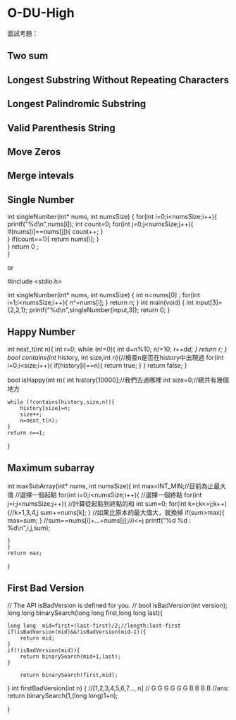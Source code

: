 # O-DU-High

面試考題：

## Two sum

## Longest Substring Without Repeating Characters

## Longest Palindromic Substring

## Valid Parenthesis String

## Move Zeros

## Merge intevals

## Single Number

int singleNumber(int* nums, int numsSize)
{
    for(int i=0;i<numsSize;i++){
        printf("%d\n",nums[i]);
        int count=0;
        for(int j=0;j<numsSize;j++){
            if(nums[i]==nums[j]){
                count++;
            }   
            }
            if(count==1){
                return nums[i];
        }           
    }
    return 0 ;    
}


or 


#include <stdio.h>

int singleNumber(int* nums, int numsSize)
{
    int n=nums[0] ;
    for(int i=1;i<numsSize;i++){
      n^=nums[i];
    }
  return n;
}
int main(void) {
  int input[3]={2,2,1};
  printf("%d\n",singleNumber(input,3));
  return 0;
}


## Happy Number

int next_t(int n){
    int r=0;
    while (n!=0){
        int d=n%10;
        n/=10;
        r+=d*d;
    }
    return r;
}
bool contains(int* history, int size,int n){//檢查n是否在history中出現過
    for(int i=0;i<size;i++){
        if(history[i]==n){
            return true;
    }
    }
    return false;
}

bool isHappy(int n){
    int history[10000];//我們去過哪裡
    int size=0;//總共有幾個地方
    
    while (!contains(history,size,n)){
        history[size]=n;
        size++;
        n=next_t(n);
    }
    return n==1;
}




## Maximum subarray
int maxSubArray(int* nums, int numsSize){
    int max=INT_MIN;//目前為止最大值
    //選擇一個起點
    for(int i=0;i<numsSize;i++){
        //選擇一個終點
        for(int j=i;j<numsSize;j++){
            //計算從起點到終點的和
            int sum=0;
            for(int k=i;k<=j;k++){//k=1,3,4,j
                sum+=nums[k];
            }
            //如果比原本的最大值大，就換掉
            if(sum>max){
                max=sum;
            }
            //sum==nums[i]+...+nums[j];//i<=j
    printf("%d %d : %d\n",i,j,sum);
        
    }
    }
    return max;
}

## First Bad Version
// The API isBadVersion is defined for you.
// bool isBadVersion(int version);
long long  binarySearch(long long first,long long last){
    
    long long  mid=first+(last-first)/2;//length:last-first
    if(isBadVersion(mid)&&!isBadVersion(mid-1)){
        return mid;
    }
    if(!isBadVersion(mid)){
        return binarySearch(mid+1,last);
    }
        
        return binarySearch(first,mid);
}
int firstBadVersion(int n) {
    //[1,2,3,4,5,6,7..., n]
    // G G G G G G B B B B
    //ans:
    return binarySearch(1,(long long)1+n);
   
}
